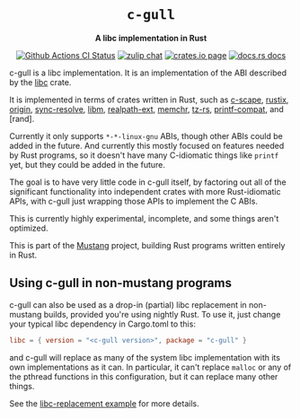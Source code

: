 <div align="center">
  <h1><code>c-gull</code></h1>

  <p>
    <strong>A libc implementation in Rust</strong>
  </p>

  <p>
    <a href="https://github.com/sunfishcode/mustang/actions?query=workflow%3ACI"><img src="https://github.com/sunfishcode/mustang/workflows/CI/badge.svg" alt="Github Actions CI Status" /></a>
    <a href="https://bytecodealliance.zulipchat.com/#narrow/stream/206238-general"><img src="https://img.shields.io/badge/zulip-join_chat-brightgreen.svg" alt="zulip chat" /></a>
    <a href="https://crates.io/crates/c-gull"><img src="https://img.shields.io/crates/v/c-gull.svg" alt="crates.io page" /></a>
    <a href="https://docs.rs/c-gull"><img src="https://docs.rs/c-gull/badge.svg" alt="docs.rs docs" /></a>
  </p>
</div>

c-gull is a libc implementation. It is an implementation of the ABI described
by the [libc] crate.

It is implemented in terms of crates written in Rust, such as [c-scape],
[rustix], [origin], [sync-resolve], [libm], [realpath-ext], [memchr], [tz-rs],
[printf-compat], and [rand].

Currently it only supports `*-*-linux-gnu` ABIs, though other ABIs could be
added in the future. And currently this mostly focused on features needed by
Rust programs, so it doesn't have many C-idiomatic things like `printf` yet, but
they could be added in the future.

The goal is to have very little code in c-gull itself, by factoring out all of
the significant functionality into independent crates with more Rust-idiomatic
APIs, with c-gull just wrapping those APIs to implement the C ABIs.

This is currently highly experimental, incomplete, and some things aren't
optimized.

This is part of the [Mustang] project, building Rust programs written entirely
in Rust.

## Using c-gull in non-mustang programs

c-gull can also be used as a drop-in (partial) libc replacement in non-mustang
builds, provided you're using nightly Rust. To use it, just change your typical
libc dependency in Cargo.toml to this:

```toml
libc = { version = "<c-gull version>", package = "c-gull" }
```

and c-gull will replace as many of the system libc implementation with its own
implementations as it can. In particular, it can't replace `malloc` or any of
the pthread functions in this configuration, but it can replace many other
things.

See the [libc-replacement example] for more details.

[libc-replacement example]: https://github.com/sunfishcode/mustang/blob/main/test-crates/libc-replacement/README.md
[Mustang]: https://github.com/sunfishcode/mustang/
[c-scape]: https://crates.io/crates/c-scape
[rustix]: https://crates.io/crates/rustix
[origin]: https://crates.io/crates/origin
[sync-resolve]: https://crates.io/crates/sync-resolve
[libm]: https://crates.io/crates/libm
[libc]: https://crates.io/crates/libc
[realpath-ext]: https://crates.io/crates/realpath-ext
[memchr]: https://crates.io/crates/memchr
[mustang]: https://crates.io/crates/mustang
[tz-rs]: https://crates.io/crates/tz-rs
[printf-compat]: https://crates.io/crates/printf-compat
